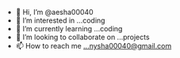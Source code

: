 - 👋 Hi, I’m @aesha00040
- 👀 I’m interested in ...coding
- 🌱 I’m currently learning ...coding
- 💞️ I’m looking to collaborate on ...projects
- 📫 How to reach me ...nysha00040@gmail.com

<!---
aesha00040/aesha00040 is a ✨ special ✨ repository because its `README.md` (this file) appears on your GitHub profile.
You can click the Preview link to take a look at your changes.
--->

